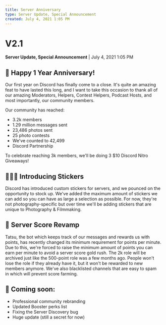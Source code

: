 ```yaml
---
title: Server Anniversary
type: Server Update, Special Announcement
created: July 4, 2021 1:05 PM
---
```


# V2.1

**Server Update, Special Announcement** | July 4, 2021 1:05 PM

## 🎉 Happy 1 Year Anniversary!

Our first year on Discord has finally come to a close. It's quite an amazing feat to have lasted this long, and I want to take this occasion to thank all of our amazing Moderators, Helpers, Contest Helpers, Podcast Hosts, and most importantly, our community members.

Our community has reached:

- 3.2k members
- 1.29 million messages sent
- 23,486 photos sent
- 25 photo contests
- We've counted to 42,499
- Discord Partnership

To celebrate reaching 3k members, we'll be doing 3 \$10 Discord Nitro Giveaways!

## 👨🏼‍🎨 Introducing Stickers

Discord has introduced custom stickers for servers, and we pounced on the opportunity to stock up. We've added the maximum amount of stickers we can add so you can have as large a selection as possible. For now, they're not photography-specific but over time we'll be adding stickers that are unique to Photography & Filmmaking.

## 💬 Server Score Revamp

Tatsu, the bot which keeps track of our messages and rewards us with points, has recently changed its minimum requirement for points per minute. Due to this, we're forced to raise the minimum amount of points you can earn per minute to avoid a server score gold rush. The 2k role will be archived just like the 500-point role was a few months ago. People won't lose the role if they already have it, but it won't be rewarded to new members anymore. We've also blacklisted channels that are easy to spam in which will prevent score farming.

## 📰 Coming soon:

- Professional community rebranding
- Updated Booster perks list
- Fixing the Server Discovery bug
- Huge update (still a secret for now)
